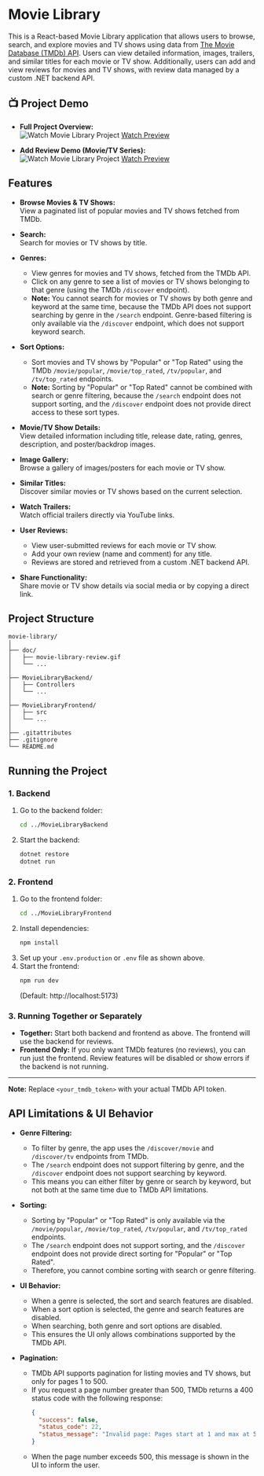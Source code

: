 # Movie Library

This is a React-based Movie Library application that allows users to browse, search, and explore movies and TV shows using data from [The Movie Database (TMDb) API](https://www.themoviedb.org/documentation/api). Users can view detailed information, images, trailers, and similar titles for each movie or TV show. Additionally, users can add and view reviews for movies and TV shows, with review data managed by a custom .NET backend API.

## 📺 Project Demo

- **Full Project Overview:**  
  ![Watch Movie Library Project](./doc/movie-library.gif)
  [Watch Preview](./doc/movie-library.mp4)

- **Add Review Demo (Movie/TV Series):**  
  ![Watch Movie Library Project](./doc/movie-library-review.gif)
  [Watch Preview](./doc/movie-library-review.mp4)

## Features

- **Browse Movies & TV Shows:**  
  View a paginated list of popular movies and TV shows fetched from TMDb.

- **Search:**  
  Search for movies or TV shows by title.

- **Genres:**  
  - View genres for movies and TV shows, fetched from the TMDb API.
  - Click on any genre to see a list of movies or TV shows belonging to that genre (using the TMDb `/discover` endpoint).
  - **Note:** You cannot search for movies or TV shows by both genre and keyword at the same time, because the TMDb API does not support searching by genre in the `/search` endpoint. Genre-based filtering is only available via the `/discover` endpoint, which does not support keyword search.

- **Sort Options:**  
  - Sort movies and TV shows by "Popular" or "Top Rated" using the TMDb `/movie/popular`, `/movie/top_rated`, `/tv/popular`, and `/tv/top_rated` endpoints.
  - **Note:** Sorting by "Popular" or "Top Rated" cannot be combined with search or genre filtering, because the `/search` endpoint does not support sorting, and the `/discover` endpoint does not provide direct access to these sort types.

- **Movie/TV Show Details:**  
  View detailed information including title, release date, rating, genres, description, and poster/backdrop images.

- **Image Gallery:**  
  Browse a gallery of images/posters for each movie or TV show.

- **Similar Titles:**  
  Discover similar movies or TV shows based on the current selection.

- **Watch Trailers:**  
  Watch official trailers directly via YouTube links.

- **User Reviews:**  
  - View user-submitted reviews for each movie or TV show.
  - Add your own review (name and comment) for any title.
  - Reviews are stored and retrieved from a custom .NET backend API.

- **Share Functionality:**  
  Share movie or TV show details via social media or by copying a direct link.

## Project Structure

```
movie-library/
│
├── doc/
│   ├── movie-library-review.gif
│   └── ...
│
├── MovieLibraryBackend/
│   ├── Controllers
│   └── ...
│
├── MovieLibraryFrontend/
│   ├── src
│   └── ...
│
├── .gitattributes
├── .gitignore
└── README.md
```

## Running the Project

### 1. Backend

1. Go to the backend folder:
   ```sh
   cd ../MovieLibraryBackend
   ```
2. Start the backend:
   ```sh
   dotnet restore
   dotnet run
   ```

### 2. Frontend

1. Go to the frontend folder:
   ```sh
   cd ../MovieLibraryFrontend
   ```
2. Install dependencies:
   ```sh
   npm install
   ```
3. Set up your `.env.production` or `.env` file as shown above.
4. Start the frontend:
   ```sh
   npm run dev
   ```
   (Default: http://localhost:5173)

### 3. Running Together or Separately

- **Together:** Start both backend and frontend as above. The frontend will use the backend for reviews.
- **Frontend Only:** If you only want TMDb features (no reviews), you can run just the frontend. Review features will be disabled or show errors if the backend is not running.

---

**Note:** Replace `<your_tmdb_token>` with your actual TMDb API token.

## API Limitations & UI Behavior

- **Genre Filtering:**  
  - To filter by genre, the app uses the `/discover/movie` and `/discover/tv` endpoints from TMDb.
  - The `/search` endpoint does not support filtering by genre, and the `/discover` endpoint does not support searching by keyword.
  - This means you can either filter by genre or search by keyword, but not both at the same time due to TMDb API limitations.

- **Sorting:**  
  - Sorting by "Popular" or "Top Rated" is only available via the `/movie/popular`, `/movie/top_rated`, `/tv/popular`, and `/tv/top_rated` endpoints.
  - The `/search` endpoint does not support sorting, and the `/discover` endpoint does not provide direct sorting for "Popular" or "Top Rated".
  - Therefore, you cannot combine sorting with search or genre filtering.

- **UI Behavior:**  
  - When a genre is selected, the sort and search features are disabled.
  - When a sort option is selected, the genre and search features are disabled.
  - When searching, both genre and sort options are disabled.
  - This ensures the UI only allows combinations supported by the TMDb API.

- **Pagination:**  
  - TMDb API supports pagination for listing movies and TV shows, but only for pages 1 to 500.
  - If you request a page number greater than 500, TMDb returns a 400 status code with the following response:
    ```json
    {
      "success": false,
      "status_code": 22,
      "status_message": "Invalid page: Pages start at 1 and max at 500. They are expected to be an integer."
    }
    ```
  - When the page number exceeds 500, this message is shown in the UI to inform the user.